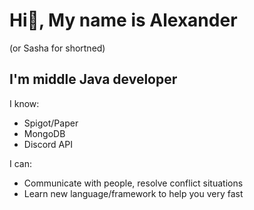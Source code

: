 # Hi👋, My name is Alexander
(or Sasha for shortned) 
## I'm middle Java developer
I know:
- Spigot/Paper
- MongoDB
- Discord API

I can:
- Communicate with people, resolve conflict situations
- Learn new language/framework to help you very fast
